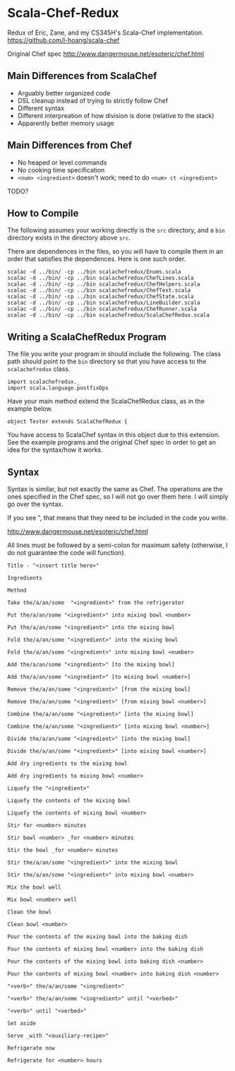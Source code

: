 # Scala-Chef-Redux

Redux of Eric, Zane, and my CS345H's Scala-Chef implementation.
https://github.com/l-hoang/scala-chef

Original Chef spec
http://www.dangermouse.net/esoteric/chef.html

## Main Differences from ScalaChef

* Arguably better organized code
* DSL cleanup instead of trying to strictly follow Chef
* Different syntax
* Different interpreation of how division is done (relative to the stack)
* Apparently better memory usage 

## Main Differences from Chef

* No heaped or level commands
* No cooking time specification
* `<num> <ingredient>` doesn't work; need to do `<num> ct <ingredient>`

TODO?

## How to Compile

The following assumes your working directly is the `src` directory, and a `bin`
directory exists in the directory above `src`.

There are dependences in the files, so you will have to compile them in an
order that satisfies the dependences. Here is one such order.

```
scalac -d ../bin/ -cp ../bin scalachefredux/Enums.scala
scalac -d ../bin/ -cp ../bin scalachefredux/ChefLines.scala
scalac -d ../bin/ -cp ../bin scalachefredux/ChefHelpers.scala
scalac -d ../bin/ -cp ../bin scalachefredux/ChefText.scala
scalac -d ../bin/ -cp ../bin scalachefredux/ChefState.scala
scalac -d ../bin/ -cp ../bin scalachefredux/LineBuilder.scala
scalac -d ../bin/ -cp ../bin scalachefredux/ChefRunner.scala
scalac -d ../bin/ -cp ../bin scalachefredux/ScalaChefRedux.scala
```

## Writing a ScalaChefRedux Program

The file you write your program in should include the following. The class
path should point to the `bin` directory so that you have access to the
`scalachefredux` class.

```
import scalachefredux._
import scala.language.postfixOps
```

Have your main method extend the ScalaChefRedux class, as in the example
below.

```
object Tester extends ScalaChefRedux {
```

You have access to ScalaChef syntax in this object due to this extension.
See the example programs and the original Chef spec in order to get an idea for
the syntax/how it works.

## Syntax

Syntax is similar, but not exactly the same as Chef. The operations are the 
ones specified in the Chef spec, so I will not go over them here. I will simply
go over the syntax.

If you see ", that means that they need to be included in the code you write.

http://www.dangermouse.net/esoteric/chef.html

All lines must be followed by a semi-colon for maximum safety (otherwise, 
I do not guarantee the code will function).

`Title - "<insert title here>"`

`Ingredients`

`Method`

`Take the/a/an/some  "<ingredient>" from the refrigerator`


`Put the/a/an/some "<ingredient>" into mixing bowl <number>`

`Put the/a/an/some "<ingredient>" into the mixing bowl`


`Fold the/a/an/some "<ingredient>" into the mixing bowl`

`Fold the/a/an/some "<ingredient>" into mixing bowl <number>`


`Add the/a/an/some "<ingredient>" [to the mixing bowl]`

`Add the/a/an/some "<ingredient>" [to mixing bowl <number>]`


`Remove the/a/an/some "<ingredient>" [from the mixing bowl]`

`Remove the/a/an/some "<ingredient>" [from mixing bowl <number>]`


`Combine the/a/an/some "<ingredient>" [into the mixing bowl]`

`Combine the/a/an/some "<ingredient>" [into mixing bowl <number>]`


`Divide the/a/an/some "<ingredient>" [into the mixing bowl]`

`Divide the/a/an/some "<ingredient>" [into mixing bowl <number>]` 


`Add dry ingredients to the mixing bowl`

`Add dry ingredients to mixing bowl <number>`


`Liquefy the "<ingredient>"`

`Liquefy the contents of the mixing bowl`

`Liquefy the contents of mixing bowl <number>`


`Stir for <number> minutes`

`Stir bowl <number> _for <number> minutes`

`Stir the bowl _for <number> minutes`

`Stir the/a/an/some "<ingredient>" into the mixing bowl`

`Stir the/a/an/some "<ingredient>" into mixing bowl <number>`


`Mix the bowl well` 

`Mix bowl <number> well`


`Clean the bowl`

`Clean bowl <number>` 


`Pour the contents of the mixing bowl into the baking dish`

`Pour the contents of mixing bowl <number> into the baking dish`

`Pour the contents of the mixing bowl into baking dish <number>`

`Pour the contents of mixing bowl <number> into baking dish <number>`


`"<verb>" the/a/an/some "<ingredient>"`

`"<verb>" the/a/an/some "<ingredient>" until "<verbed>"`

`"<verb>" until "<verbed>"`


`Set aside`


`Serve _with "<auxiliary-recipe>"`


`Refrigerate now`

`Refrigerate for <number> hours`
